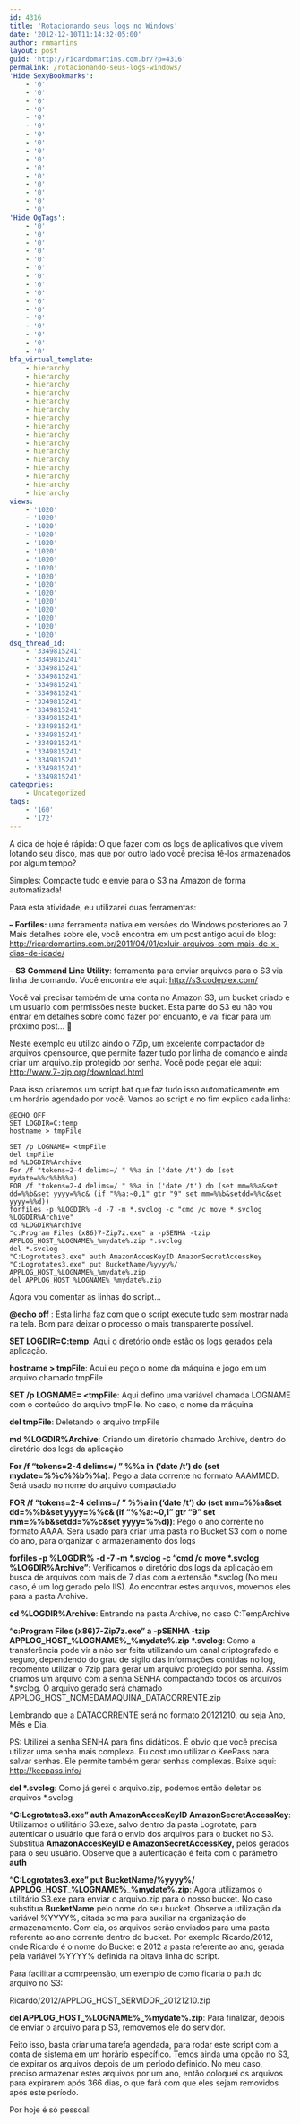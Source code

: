 ```yaml
---
id: 4316
title: 'Rotacionando seus logs no Windows'
date: '2012-12-10T11:14:32-05:00'
author: rmmartins
layout: post
guid: 'http://ricardomartins.com.br/?p=4316'
permalink: /rotacionando-seus-logs-windows/
'Hide SexyBookmarks':
    - '0'
    - '0'
    - '0'
    - '0'
    - '0'
    - '0'
    - '0'
    - '0'
    - '0'
    - '0'
    - '0'
    - '0'
    - '0'
    - '0'
    - '0'
    - '0'
'Hide OgTags':
    - '0'
    - '0'
    - '0'
    - '0'
    - '0'
    - '0'
    - '0'
    - '0'
    - '0'
    - '0'
    - '0'
    - '0'
    - '0'
    - '0'
    - '0'
    - '0'
bfa_virtual_template:
    - hierarchy
    - hierarchy
    - hierarchy
    - hierarchy
    - hierarchy
    - hierarchy
    - hierarchy
    - hierarchy
    - hierarchy
    - hierarchy
    - hierarchy
    - hierarchy
    - hierarchy
    - hierarchy
    - hierarchy
    - hierarchy
views:
    - '1020'
    - '1020'
    - '1020'
    - '1020'
    - '1020'
    - '1020'
    - '1020'
    - '1020'
    - '1020'
    - '1020'
    - '1020'
    - '1020'
    - '1020'
    - '1020'
    - '1020'
    - '1020'
dsq_thread_id:
    - '3349815241'
    - '3349815241'
    - '3349815241'
    - '3349815241'
    - '3349815241'
    - '3349815241'
    - '3349815241'
    - '3349815241'
    - '3349815241'
    - '3349815241'
    - '3349815241'
    - '3349815241'
    - '3349815241'
    - '3349815241'
    - '3349815241'
    - '3349815241'
categories:
    - Uncategorized
tags:
    - '160'
    - '172'
---
```


A dica de hoje é rápida: O que fazer com os logs de aplicativos que vivem lotando seu disco, mas que por outro lado você precisa tê-los armazenados por algum tempo?

Simples: Compacte tudo e envie para o S3 na Amazon de forma automatizada!

Para esta atividade, eu utilizarei duas ferramentas:

**– Forfiles:** uma ferramenta nativa em versões do Windows posteriores ao 7. Mais detalhes sobre ele, você encontra em um post antigo aqui do blog: <http://ricardomartins.com.br/2011/04/01/exluir-arquivos-com-mais-de-x-dias-de-idade/>

– **S3 Command Line Utility**: ferramenta para enviar arquivos para o S3 via linha de comando. Você encontra ele aqui: <http://s3.codeplex.com/>

Você vai precisar também de uma conta no Amazon S3, um bucket criado e um usuário com permissões neste bucket. Esta parte do S3 eu não vou entrar em detalhes sobre como fazer por enquanto, e vai ficar para um próximo post… 🙁

Neste exemplo eu utilizo aindo o 7Zip, um excelente compactador de arquivos opensource, que permite fazer tudo por linha de comando e ainda criar um arquivo.zip protegido por senha. Você pode pegar ele aqui: <http://www.7-zip.org/download.html>

Para isso criaremos um script.bat que faz tudo isso automaticamente em um horário agendado por você. Vamos ao script e no fim explico cada linha:

```
@ECHO OFF
SET LOGDIR=C:temp
hostname > tmpFile

SET /p LOGNAME= <tmpFile
del tmpFile
md %LOGDIR%Archive
For /f "tokens=2-4 delims=/ " %%a in ('date /t') do (set mydate=%%c%%b%%a)
FOR /f "tokens=2-4 delims=/ " %%a in ('date /t') do (set mm=%%a&set dd=%%b&set yyyy=%%c& (if "%%a:~0,1" gtr "9" set mm=%%b&setdd=%%c&set yyyy=%%d))
forfiles -p %LOGDIR% -d -7 -m *.svclog -c "cmd /c move *.svclog %LOGDIR%Archive"
cd %LOGDIR%Archive
"c:Program Files (x86)7-Zip7z.exe" a -pSENHA -tzip APPLOG_HOST_%LOGNAME%_%mydate%.zip *.svclog
del *.svclog
"C:Logrotates3.exe" auth AmazonAccesKeyID AmazonSecretAccessKey
"C:Logrotates3.exe" put BucketName/%yyyy%/ APPLOG_HOST_%LOGNAME%_%mydate%.zip
del APPLOG_HOST_%LOGNAME%_%mydate%.zip
```

Agora vou comentar as linhas do script…

**@echo off** : Esta linha faz com que o script execute tudo sem mostrar nada na tela. Bom para deixar o processo o mais transparente possível.

**SET LOGDIR=C:temp**: Aqui o diretório onde estão os logs gerados pela aplicação.

**hostname &gt; tmpFile**: Aqui eu pego o nome da máquina e jogo em um arquivo chamado tmpFile

**SET /p LOGNAME= &lt;tmpFile**: Aqui defino uma variável chamada LOGNAME com o conteúdo do arquivo tmpFile. No caso, o nome da máquina

**del tmpFile**: Deletando o arquivo tmpFile

**md %LOGDIR%Archive**: Criando um diretório chamado Archive, dentro do diretório dos logs da aplicação

**For /f “tokens=2-4 delims=/ ” %%a in (‘date /t’) do (set mydate=%%c%%b%%a)**: Pego a data corrente no formato AAAMMDD. Será usado no nome do arquivo compactado

**FOR /f “tokens=2-4 delims=/ ” %%a in (‘date /t’) do (set mm=%%a&amp;set dd=%%b&amp;set yyyy=%%c&amp; (if “%%a:~0,1” gtr “9” set mm=%%b&amp;setdd=%%c&amp;set yyyy=%%d))**: Pego o ano corrente no formato AAAA. Sera usado para criar uma pasta no Bucket S3 com o nome do ano, para organizar o armazenamento dos logs

**forfiles -p %LOGDIR% -d -7 -m \*.svclog -c “cmd /c move \*.svclog %LOGDIR%Archive”**: Verificamos o diretório dos logs da aplicação em busca de arquivos com mais de 7 dias com a extensão \*.svclog (No meu caso, é um log gerado pelo IIS). Ao encontrar estes arquivos, movemos eles para a pasta Archive.

**cd %LOGDIR%Archive**: Entrando na pasta Archive, no caso C:TempArchive

**“c:Program Files (x86)7-Zip7z.exe” a -pSENHA -tzip APPLOG\_HOST\_%LOGNAME%\_%mydate%.zip \*.svclog**: Como a transferência pode vir a não ser feita utilizando um canal criptografado e seguro, dependendo do grau de sigilo das informações contidas no log, recomento utilizar o 7zip para gerar um arquivo protegido por senha. Assim criamos um arquivo com a senha SENHA compactando todos os arquivos \*.svclog. O arquivo gerado será chamado APPLOG\_HOST\_NOMEDAMAQUINA\_DATACORRENTE.zip

Lembrando que a DATACORRENTE será no formato 20121210, ou seja Ano, Mês e Dia.

PS: Utilizei a senha SENHA para fins didáticos. É obvio que você precisa utilizar uma senha mais complexa. Eu costumo utilizar o KeePass para salvar senhas. Ele permite também gerar senhas complexas. Baixe aqui: <http://keepass.info/>

**del \*.svclog**: Como já gerei o arquivo.zip, podemos então deletar os arquivos \*.svclog

**“C:Logrotates3.exe” auth AmazonAccesKeyID AmazonSecretAccessKey**: Utilizamos o utilitário S3.exe, salvo dentro da pasta Logrotate, para autenticar o usuário que fará o envio dos arquivos para o bucket no S3. Substitua  **AmazonAccesKeyID e AmazonSecretAccessKey,** pelos gerados para o seu usuário. Observe que a autenticação é feita com o parâmetro **auth**

**“C:Logrotates3.exe” put BucketName/%yyyy%/ APPLOG\_HOST\_%LOGNAME%\_%mydate%.zip**: Agora utilizamos o utilitário S3.exe para enviar o arquivo.zip para o nosso bucket. No caso substitua **BucketName** pelo nome do seu bucket. Observe a utilização da variável %YYYY%, citada acima para auxiliar na organização do armazenamento. Com ela, os arquivos serão enviados para uma pasta referente ao ano corrente dentro do bucket. Por exemplo Ricardo/2012, onde Ricardo é o nome do Bucket e 2012 a pasta referente ao ano, gerada pela variável %YYYY% definida na oitava linha do script.

Para facilitar a comrpeensão, um exemplo de como ficaria o path do arquivo no S3:

Ricardo/2012/APPLOG\_HOST\_SERVIDOR\_20121210.zip

**del APPLOG\_HOST\_%LOGNAME%\_%mydate%.zip**: Para finalizar, depois de enviar o arquivo para p S3, removemos ele do servidor.

Feito isso, basta criar uma tarefa agendada, para rodar este script com a conta de sistema em um horário específico. Temos ainda uma opção no S3, de expirar os arquivos depois de um período definido. No meu caso, preciso armazenar estes arquivos por um ano, então coloquei os arquivos para expirarem após 366 dias, o que fará com que eles sejam removidos após este período.

Por hoje é só pessoal!